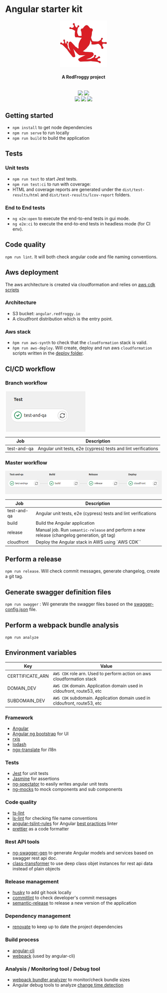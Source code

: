 # Angular starter kit

<div align="center">
  <a name="logo" href="https://www.redfroggy.fr"><img src=".gitlab/logo.png" alt="RedFroggy"></a>
  <h4 align="center">A RedFroggy project</h4>
</div>
<br/>

<div align="center">
  <a href="https://forthebadge.com"><img src="https://forthebadge.com/images/badges/fuck-it-ship-it.svg"/></a>
  <a href="https://forthebadge.com"><img src="https://forthebadge.com/images/badges/built-with-love.svg"/></a>
</div>
<div align="center">
  <a href="https://gitlab.com/red-froggy/angular-cli/commits/master"><img src="https://gitlab.com/red-froggy/angular-cli/badges/master/pipeline.svg"/></a>
  <a href="https://gitlab.com/red-froggy/angular-cli/commits/master"><img src="https://gitlab.com/red-froggy/angular-cli/badges/master/coverage.svg"/></a>
   <a href="https://github.com/semantic-release/semantic-release"><img src="https://img.shields.io/badge/%20%20%F0%9F%93%A6%F0%9F%9A%80-semantic--release-e10079.svg"/></a>
</div>



## Getting started

- `npm install` to get node dependencies
- `npm run serve` to run locally
- `npm run build` to build the application

## Tests

### Unit tests

- `npm run test` to start Jest tests.
- `npm run test:ci` to run with coverage: 
- HTML and coverage reports are generated under the `dist/test-results/html` and `dist/test-results/lcov-report` folders.

### End to End tests
- `ng e2e:open` to execute the end-to-end tests in gui mode.
- `ng e2e:ci` to execute the end-to-end tests in headless mode (for CI env).


## Code quality

`npm run lint`. It will both check angular code and file naming conventions.


## Aws deployment

The aws architecture is created via cloudformation and relies on [aws cdk scripts](deploy/index.ts)

### Architecture

- S3 bucket: `angular.redfroggy.io`
- A cloudfront distribution which is the entry point.

### Aws stack

- `ǹpm run aws-synth` to check that the `cloudformation` stack is valid.
- `ǹpm run aws-deploy`. Will create, deploy and run aws `cloudformation` scripts written in the [deploy folder](deploy).

## CI/CD workflow

### Branch workflow

![alt text](.gitlab/gitlab_branch_workflow.png 'Gilab branch workflow')

| Job           | Description                                                                                                     |
| ------------- | --------------------------------------------------------------------------------------------------------------- |
| test-and-qa   | Angular unit tests, e2e (cypress) tests and lint verifications                                                  |

### Master workflow

![alt text](.gitlab/gitlab_master_workflow.png 'Gilab master workflow')

| Job           | Description                                                                                     |
| -----------   | ------------------------------------------------------------------------------------------------|
| test-and-qa   | Angular unit tests, e2e (cypress) tests and lint verifications                                  |
| build         | Build the Angular application                                                                   |
| release       | Manual job. Run `semantic-release` and perform a new release (changelog generation, git tag)    |
| cloudfront    | Deploy the Angular stack in AWS using  `AWS CDK``                                               |

## Perform a release

`npm run release`. Will check commit messages, generate changelog, create a git tag.

## Generate swagger definition files

`npm run swagger` : Wil generate the swagger files based on the [swagger-config.json](swagger-config.json) file.

## Perform a webpack bundle analysis

`npm run analyze`

## Environment variables

| Key               | Value                                                                           |
| ----------------- | ------------------------------------------------------------------------------- |
| CERTTIFICATE_ARN  | `AWS CDK` role arn. Used to perform action on aws cloudformation stack          |
| DOMAIN_DEV        | `AWS CDK` domain. Application domain used in cldoufront, route53, etc           |
| SUBDOMAIN_DEV     | `AWS CDK` subdomain. Application domain used in cldoufront, route53, etc        |

### Framework

- [Angular](https://angular.io/)
- [Angular ng bootstrap](https://ng-bootstrap.github.io) for UI
- [rxjs](https://rxjs-dev.firebaseapp.com/)
- [lodash](https://lodash.com/)
- [ngx-translate](https://github.com/ngx-translate/core) for i18n

### Tests

- [Jest](https://jestjs.io/) for unit tests
- [Jasmine](https://jasmine.github.io/) for assertions
- [ng-spectator](https://github.com/ngneat/spectator) to easily writes angular unit tests
- [ng-mocks](https://github.com/ike18t/ng-mocks) to mock components and sub components

### Code quality

- [ts-lint](https://github.com/palantir/tslint)
- [ls-lint](https://github.com/loeffel-io/ls-lint) for checking file name conventions
- [angular-tslint-rules](https://www.npmjs.com/package/angular-tslint-rules) for Angular [best practices](https://angular.io/guide/styleguide) linter
- [prettier](https://prettier.io/) as a code formatter

### Rest API tools

- [ng-swagger-gen](https://github.com/cyclosproject/ng-swagger-gen#readme) to generate Angular models and services based on swagger rest api doc.
- [class-transformer](https://github.com/typestack/class-transformer) to use deep class objet instances for rest api data instead of plain objects

### Release management

- [husky](https://github.com/typicode/husky) to add git hook locally
- [commitlint](https://github.com/conventional-changelog/commitlint) to check developer's commit messages
- [semantic-release](https://github.com/semantic-release/semantic-release) to release a new version of the application

### Dependency management

- [renovate](https://github.com/renovatebot/renovate) to keep up to date the project dependencies

### Build process

- [angular-cli](https://cli.angular.io/)
- [webpack](https://webpack.js.org/) (used by angular-cli)

### Analysis / Monitoring tool / Debug tool

- [webpack bundler analyzer](https://github.com/webpack-contrib/webpack-bundle-analyzer) to monitor/check bundle sizes
- Angular debug tools to analyze [change time detection](https://github.com/angular/angular/blob/master/docs/TOOLS.md#enabling-debug-tools)
